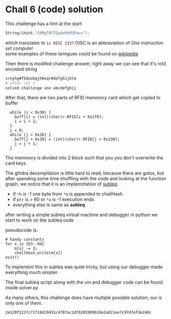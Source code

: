# Chall 6 (code) solution

This challenge has a hint at the start
```c
String(&hint,"SXMgT0lTQyAxMzM3Pw==");
```

which translates to `is OISC 1337`
OISC is an abbreviation of *One instruction set computer*  
some examples of these lanngues could be found on [wikipedia][1]

Then there is modifed challenge answer, right away we can see that it's rot3 encoded string
```bash
vroyhg#fkdoohqjh#xqr#defghijklm
# after rot 3
solved challenge uno abcdefghij
```

After that, there are two parts of RFID memmory card which get copied to buffer
```
  while (i < 0x30) {
    buff[i] = (int)(char)r.RFID[i + 0x1f0];
    i = i + 1;
  }
  j = 0;
  while (j < 0x10) {
    buff[j + 0x30] = (int)(char)r.RFID[j + 0x230];
    j = j + 1;
  }
```
The memmory is divided into 2 block such that you you don't overwrite the card keys 

The ghidra decompilation is little hard to read, because there are gotos, 
but after spending some time shuffling with the code and looking at the function graph, 
we notice that it is an implemntation of [subleq][2].

 - if `*b` is -1 one byte from `*a` is appended to challHash
 - if `ptr` is > 60 or `*a` is -1 execution ends
 - everything else is same as **subleq**
 
after writing a simple subleq virtual machine and debugger in python we start to work on the subleq code
 
pseudocode is: 
```
# handy constants
for x in {63..94}
    m[x] -= 3;
    challHash_write(m[x])
exit()
```

To implement this in subleq was quiet tricky, but using our debugger made everything much simpler.

The final *subleq* script along with the vm and debugger code can be found inside solver.py

As many others, this challenge does have multiple possible solution, our is only one of them.


```
2e120f2237c71f18d29451c4787ac1df8285909618e2a821ee7c97d7efde246c
```



[1]: https://en.wikipedia.org/wiki/One_instruction_set_computer
[2]: https://esolangs.org/wiki/Subleq


